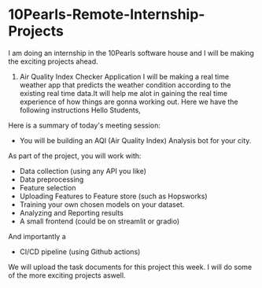 # 10Pearls-Remote-Internship-Projects
I am doing an internship in the 10Pearls software house and I will be making the exciting projects ahead.
1. Air Quality Index Checker Application
   I will be making a real time weather app that predicts the weather condition according to the existing real time data.It will help me alot in gaining the real time experience of how things are gonna working out.
Here we have the following instructions
Hello Students,

Here is a summary of today's meeting session:

- You will be building an AQI (Air Quality Index) Analysis bot for your city.

As part of the project, you will work with:
- Data collection (using any API you like)
- Data preprocessing
- Feature selection 
- Uploading Features to Feature store (such as Hopsworks)
- Training your own chosen models on your dataset.
- Analyzing and Reporting results
- A small frontend (could be on streamlit or gradio)

And importantly a
- CI/CD pipeline (using Github actions)

We will upload the task documents for this project this week.
I will do some of the more exciting projects aswell.
